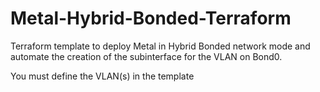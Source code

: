 # Metal-Hybrid-Bonded-Terraform

Terraform template to deploy Metal in Hybrid Bonded network mode and automate the creation of the subinterface for the VLAN on Bond0. 

You must define the VLAN(s) in the template
